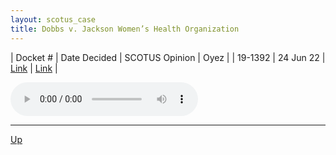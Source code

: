 ```yaml
---
layout: scotus_case
title: Dobbs v. Jackson Women’s Health Organization
---
```


| Docket # | Date Decided | SCOTUS Opinion | Oyez |
| 19-1392 | 24 Jun 22 | [Link](https://www.supremecourt.gov/opinions/21pdf/597us1r58_gebh.pdf) | [Link](https://www.oyez.org/cases/2021/19-1392) |

<audio controls>
   <source src='./resources/19-1392.mp3' type='audio/mpeg'>
</audio>

<object data='./resources/19-1392.pdf' type='application/pdf'></object>

---

[Up](./README.md)
